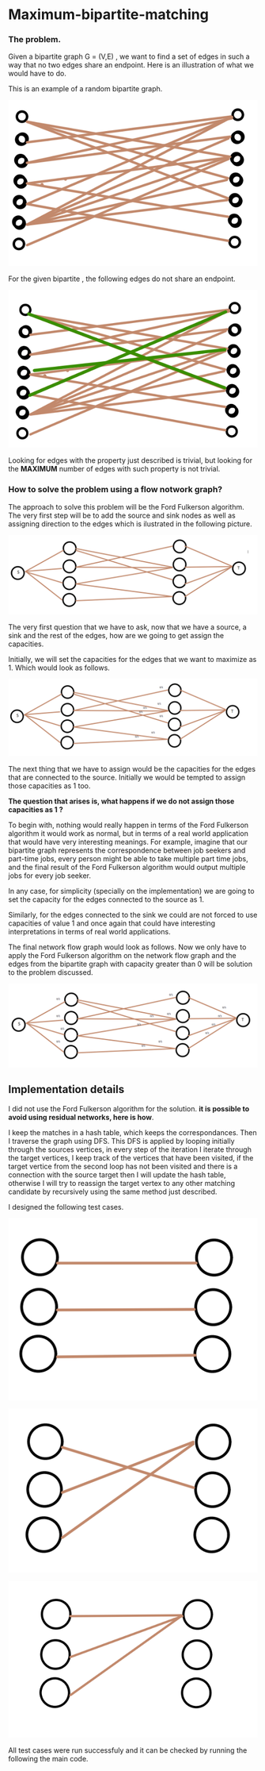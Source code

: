 # Maximum-bipartite-matching

### The problem. 

Given a bipartite graph  G = (V,E) , we want to find a set of edges in such a way that no two edges share an endpoint. Here is an illustration of what we would have to do. 


This is an example of a random bipartite graph.

![Alt text](resources/img1.png)


For the given bipartite , the following edges do not share an endpoint. 

![Alt text](resources/img2.png)


Looking for edges with the property just described is trivial, but looking 
for the **MAXIMUM** number of edges with such property is not trivial. 


### How to solve the problem using a flow notwork graph?

The approach to solve this problem will be the Ford Fulkerson algorithm.
The very first step will be to add the source and sink nodes as well as assigning direction to the edges which is ilustrated
in the following picture. 

![Alt text](resources/img3.png)


The very first question that we have to ask, now that we have a source, 
a sink and the rest of the edges, how are we going to get assign the 
capacities. 


Initially, we will set the capacities for the edges that we want to 
maximize as 1. Which would look as follows. 

![Alt text](resources/img4.png)

The next thing that we have to assign would be the capacities for  the edges that are connected to the source. Initially we would be tempted to 
assign those capacities as 1 too. 

**The question that arises is, what happens if we do not assign those capacities as 1 ?**

To begin with, nothing would really happen in terms of the Ford Fulkerson algorithm it would work as normal, but in terms of a real world application that would have very interesting meanings. For example, imagine that our bipartite graph represents the correspondence between job seekers and part-time jobs, every person might be able to take multiple part time jobs, and the final result of the Ford Fulkerson algorithm would output multiple jobs for every job seeker. 

In any case, for simplicity (specially on the implementation) we are going to set the capacity for the edges connected to the source as 1. 

Similarly, for the edges connected to the sink we could are not forced to 
use capacities of value 1 and once again that could have interesting interpretations in terms of real world applications. 

The final network flow graph would look as follows. Now we only have to 
apply the Ford Fulkerson algorithm on the network flow graph and the edges 
from the bipartite graph with capacity greater than 0 will be solution 
to the problem discussed. 

![Alt text](resources/img5.png)



## Implementation details

I did not use the Ford Fulkerson algorithm for the solution. 
**it is possible to avoid using residual networks, here is how**.

I keep the matches in a hash table, which keeps the correspondances. 
Then I traverse the graph using DFS. This  DFS is applied by looping
initially through the sources vertices, in every step of the iteration
I iterate through the target vertices, I keep track of the vertices 
that have been visited, if the target vertice from the second loop has 
not been visited and there is a connection with the source target then 
I will update the hash table, otherwise I will try to reassign the 
target vertex to any other matching candidate by recursively using 
the same method just described. 

I designed the following test cases. 

![Alt text](resources/img6.png)

![Alt text](resources/img7.png)

![Alt text](resources/img8.png)


All test cases were run successfuly and it can be checked by running 
the following the main code. 